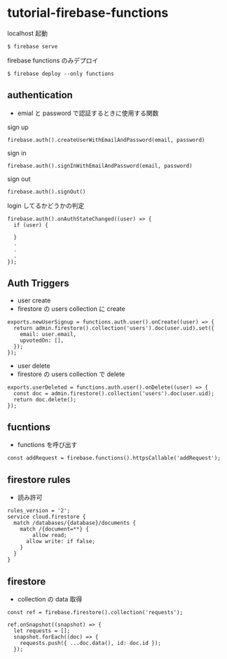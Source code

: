 # tutorial-firebase-functions

localhost 起動

```
$ firebase serve
```

firebase functions のみデプロイ

```
$ firebase deploy --only functions
```

## authentication

- emial と password で認証するときに使用する関数

sign up

```
firebase.auth().createUserWithEmailAndPassword(email, password)
```

sign in

```
firebase.auth().signInWithEmailAndPassword(email, password)
```

sign out

```
firebase.auth().signOut()
```

login してるかどうかの判定

```
firebase.auth().onAuthStateChanged((user) => {
  if (user) {

  }
  .
  .
  .
});
```

## Auth Triggers

- user create
- firestore の users collection に create

```
exports.newUserSignup = functions.auth.user().onCreate((user) => {
  return admin.firestore().collection('users').doc(user.uid).set({
    email: user.email,
    upvotedOn: [],
  });
});
```

- user delete
- firestore の users collection で delete

```
exports.userDeleted = functions.auth.user().onDelete((user) => {
  const doc = admin.firestore().collection('users').doc(user.uid);
  return doc.delete();
});
```

## fucntions

- functions を呼び出す

```
const addRequest = firebase.functions().httpsCallable('addRequest');
```

## firestore rules

- 読み許可

```
rules_version = '2';
service cloud.firestore {
  match /databases/{database}/documents {
    match /{document=**} {
    	allow read;
      allow write: if false;
    }
  }
}
```

## firestore

- collection の data 取得

```
const ref = firebase.firestore().collection('requests');

ref.onSnapshot((snapshot) => {
  let requests = [];
  snapshot.forEach((doc) => {
    requests.push({ ...doc.data(), id: doc.id });
  });
```
